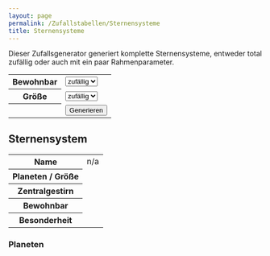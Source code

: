 ```yaml
---
layout: page
permalink: /Zufallstabellen/Sternensysteme
title: Sternensysteme
---
```


Dieser Zufallsgenerator generiert komplette Sternensysteme, entweder total zufällig oder auch mit ein paar Rahmenparameter.

<table data-init="galaxygen.init">
<tr><th>Bewohnbar</th><td>
<select name="optbewohnt" id="optbewohnt" class="form-select">
<option value="zufall">zufällig</option>
<option value="ja">ja</option>
<option value="nein">nein</option>
</select>
</td></tr>
<tr><th>Größe</th><td>
<select name="optgroesse" id="optgroesse" class="form-select">
<option value="zufall">zufällig</option>
<option value="gross">groß</option>
<option value="klein">klein</option>
</select>
</td></tr>
<tr><th></th><td>
<button type="button" class="btn btn-yellow" name="generate">Generieren</button>
</td></tr>
</table>

<h2>Sternensystem</h2>
<table>
<tr><th>Name</th><td id="galaxyname">n/a</td></tr>
<tr><th>Planeten / Größe</th><td id="planeten"></td></tr>
<tr><th>Zentralgestirn</th><td id="zentralgestirn"></td></tr>
<tr><th>Bewohnbar</th><td id="bewohnbar"></td></tr>
<tr><th>Besonderheit</th><td id="besonderheit"></td></tr>
</table>
<h3>Planeten</h3>
<ol id="planetenlist">
</ol>
